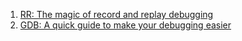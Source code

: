  1. [RR: The magic of record and replay debugging](https://johnysswlab.com/rr-the-magic-of-recording-and-replay-debugging/)
 2. [GDB: A quick guide to make your debugging easier](https://johnysswlab.com/gdb-a-quick-guide-to-make-your-debugging-easier/)
